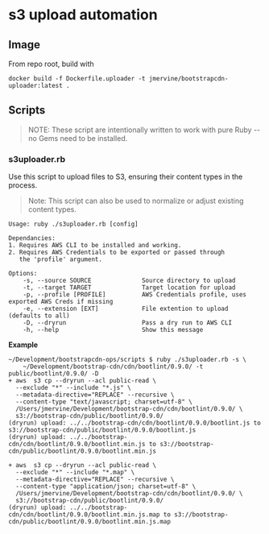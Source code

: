 # s3 upload automation

## Image

From repo root, build with
```
docker build -f Dockerfile.uploader -t jmervine/bootstrapcdn-uploader:latest .
```

## Scripts

> NOTE: These script are intentionally written to work with pure Ruby -- no Gems need to
> be installed.

### s3uploader.rb

Use this script to upload files to S3, ensuring their content types in the process.

> Note: This script can also be used to normalize or adjust existing content types.

```
Usage: ruby ./s3uploader.rb [config]

Dependancies:
1. Requires AWS CLI to be installed and working.
2. Requires AWS Credentials to be exported or passed through
   the 'profile' argument.

Options:
    -s, --source SOURCE              Source directory to upload
    -t, --target TARGET              Target location for upload
    -p, --profile [PROFILE]          AWS Credentials profile, uses exported AWS Creds if missing
    -e, --extension [EXT]            File extention to upload (defaults to all)
    -D, --dryrun                     Pass a dry run to AWS CLI
    -h, --help                       Show this message
```

**Example**

```
~/Development/bootstrapcdn-ops/scripts $ ruby ./s3uploader.rb -s \
    ~/Development/bootstrap-cdn/cdn/bootlint/0.9.0/ -t public/bootlint/0.9.0/ -D
+ aws  s3 cp --dryrun --acl public-read \
  --exclude "*" --include "*.js" \
  --metadata-directive="REPLACE" --recursive \
  --content-type "text/javascript; charset=utf-8" \
  /Users/jmervine/Development/bootstrap-cdn/cdn/bootlint/0.9.0/ \
  s3://bootstrap-cdn/public/bootlint/0.9.0/
(dryrun) upload: ../../bootstrap-cdn/cdn/bootlint/0.9.0/bootlint.js to s3://bootstrap-cdn/public/bootlint/0.9.0/bootlint.js
(dryrun) upload: ../../bootstrap-cdn/cdn/bootlint/0.9.0/bootlint.min.js to s3://bootstrap-cdn/public/bootlint/0.9.0/bootlint.min.js

+ aws  s3 cp --dryrun --acl public-read \
  --exclude "*" --include "*.map" \
  --metadata-directive="REPLACE" --recursive \
  --content-type "application/json; charset=utf-8" \
  /Users/jmervine/Development/bootstrap-cdn/cdn/bootlint/0.9.0/ \
  s3://bootstrap-cdn/public/bootlint/0.9.0/
(dryrun) upload: ../../bootstrap-cdn/cdn/bootlint/0.9.0/bootlint.min.js.map to s3://bootstrap-cdn/public/bootlint/0.9.0/bootlint.min.js.map
```
